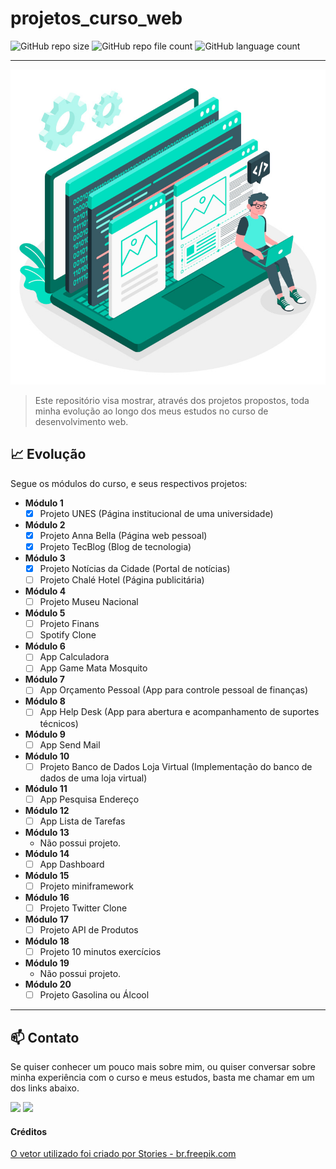 # projetos_curso_web

![GitHub repo size](https://img.shields.io/github/repo-size/danigvg/projetos_curso_web?style=for-the-badge)
![GitHub repo file count](https://img.shields.io/github/directory-file-count/danigvg/projetos_curso_web?style=for-the-badge)
![GitHub language count](https://img.shields.io/github/languages/count/danigvg/projetos_curso_web?color=blueviolet&style=for-the-badge)
<hr>

![Curso Web](imagens/front2.jpg)
>Este repositório visa mostrar, através dos projetos propostos, toda minha evolução ao longo dos meus estudos no curso de desenvolvimento web.

## :chart_with_upwards_trend: Evolução
Segue os módulos do curso, e seus respectivos projetos:
 - **Módulo 1**
    - [x] Projeto UNES (Página institucional de uma universidade)
 - **Módulo 2**
    - [x] Projeto Anna Bella (Página web pessoal)
    - [x] Projeto TecBlog (Blog de tecnologia)
 - **Módulo 3**
    - [x] Projeto Notícias da Cidade (Portal de notícias)
    - [ ] Projeto Chalé Hotel (Página publicitária)
 - **Módulo 4**
    - [ ] Projeto Museu Nacional
 - **Módulo 5**
    - [ ] Projeto Finans
    - [ ] Spotify Clone
 - **Módulo 6**
    - [ ] App Calculadora
    - [ ] App Game Mata Mosquito
 - **Módulo 7**
    - [ ] App Orçamento Pessoal (App para controle pessoal de finanças)
 - **Módulo 8**
    - [ ] App Help Desk (App para abertura e acompanhamento de suportes técnicos)
 - **Módulo 9**
    - [ ] App Send Mail
 - **Módulo 10**
    - [ ] Projeto Banco de Dados Loja Virtual (Implementação do banco de dados de uma loja virtual)
 - **Módulo 11**
    - [ ] App Pesquisa Endereço
 - **Módulo 12**
    - [ ] App Lista de Tarefas
 - **Módulo 13**
    - Não possui projeto.
 - **Módulo 14**
    - [ ] App Dashboard
 - **Módulo 15**
    - [ ] Projeto miniframework
 - **Módulo 16**
    - [ ] Projeto Twitter Clone
 - **Módulo 17**
    - [ ] Projeto API de Produtos
 - **Módulo 18**
    - [ ] Projeto 10 minutos exercícios
 - **Módulo 19**
    - Não possui projeto.
 - **Módulo 20**
    - [ ] Projeto Gasolina ou Álcool
<hr>

## :mailbox: Contato
Se quiser conhecer um pouco mais sobre mim, ou quiser conversar sobre minha experiência com o curso e meus estudos, basta me chamar em um dos links abaixo.

<p>
   <a href="https://www.linkedin.com/in/danigvg/" alt="Linkedin">
     <img src="https://img.shields.io/badge/-Linkedin-0e76a8?style=flat-square&logo=Linkedin&logoColor=white&link=https://www.linkedin.com/in/danigvg/" /></a>
   <a href="danigvg@gmail.com" alt="Gmail">
     <img src="https://img.shields.io/badge/-Gmail-FF0000?style=flat-square&labelColor=FF0000&logo=gmail&logoColor=white&link=danigvg@gmail.com"/></a>   
</p>

#### Créditos

<a href='https://br.freepik.com/vetores/teia'>O vetor utilizado foi criado por Stories - br.freepik.com</a>
